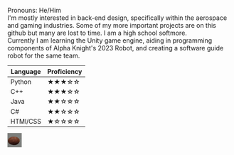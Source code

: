 Pronouns: He/Him<br>
I'm mostly interested in back-end design, specifically within the aerospace and gaming industries. Some of my more important projects are on this github but many are lost to time. I am a high school softmore.<br>
Currently I am learning the Unity game engine, aiding in programming components of Alpha Knight's 2023 Robot, and creating a software guide robot for the same team. <br>

| Language | Proficiency |
| -------- | ----------- |
| Python   | ★★★☆☆     |
| C++      | ★★★☆☆     |
| Java     | ★★☆☆☆     |
| C#       | ★★☆☆☆     |
| HTMl/CSS | ★☆☆☆☆     |

<img src="coconut.jpg" alt="dontremovethisorgithubwilldie" width="32"/>